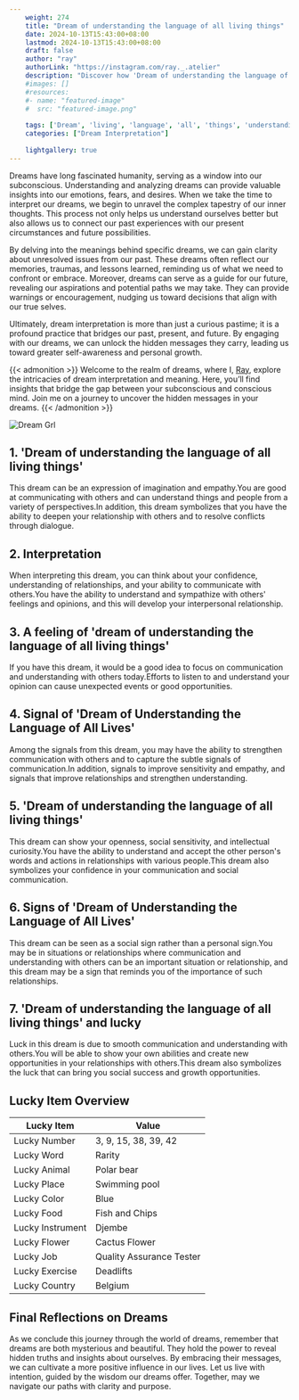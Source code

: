 ```yaml
---
    weight: 274
    title: "Dream of understanding the language of all living things"  # Assuming 'title' column exists
    date: 2024-10-13T15:43:00+08:00
    lastmod: 2024-10-13T15:43:00+08:00
    draft: false
    author: "ray"
    authorLink: "https://instagram.com/ray._.atelier"
    description: "Discover how 'Dream of understanding the language of all living things' can interpret your future and uncover its significant meanings in your life."
    #images: []
    #resources:
    #- name: "featured-image"
    #  src: "featured-image.png"
    
    tags: ['Dream', 'living', 'language', 'all', 'things', 'understanding']
    categories: ["Dream Interpretation"]
    
    lightgallery: true
---
```

    
Dreams have long fascinated humanity, serving as a window into our subconscious. Understanding and analyzing dreams can provide valuable insights into our emotions, fears, and desires. When we take the time to interpret our dreams, we begin to unravel the complex tapestry of our inner thoughts. This process not only helps us understand ourselves better but also allows us to connect our past experiences with our present circumstances and future possibilities.

By delving into the meanings behind specific dreams, we can gain clarity about unresolved issues from our past. These dreams often reflect our memories, traumas, and lessons learned, reminding us of what we need to confront or embrace. Moreover, dreams can serve as a guide for our future, revealing our aspirations and potential paths we may take. They can provide warnings or encouragement, nudging us toward decisions that align with our true selves.

Ultimately, dream interpretation is more than just a curious pastime; it is a profound practice that bridges our past, present, and future. By engaging with our dreams, we can unlock the hidden messages they carry, leading us toward greater self-awareness and personal growth.

{{< admonition >}}
Welcome to the realm of dreams, where I, [Ray](https://instagram.com/ray._.atelier), explore the intricacies of dream interpretation and meaning. Here, you’ll find insights that bridge the gap between your subconscious and conscious mind. Join me on a journey to uncover the hidden messages in your dreams.
{{< /admonition >}}

![Dream Grl](https://cdn.pixabay.com/photo/2017/11/02/03/35/gothic-2910057_1280.jpg "Dream Grl")

## 1. 'Dream of understanding the language of all living things'
This dream can be an expression of imagination and empathy.You are good at communicating with others and can understand things and people from a variety of perspectives.In addition, this dream symbolizes that you have the ability to deepen your relationship with others and to resolve conflicts through dialogue.

## 2. Interpretation
When interpreting this dream, you can think about your confidence, understanding of relationships, and your ability to communicate with others.You have the ability to understand and sympathize with others' feelings and opinions, and this will develop your interpersonal relationship.

## 3. A feeling of 'dream of understanding the language of all living things'
If you have this dream, it would be a good idea to focus on communication and understanding with others today.Efforts to listen to and understand your opinion can cause unexpected events or good opportunities.

## 4. Signal of 'Dream of Understanding the Language of All Lives'
Among the signals from this dream, you may have the ability to strengthen communication with others and to capture the subtle signals of communication.In addition, signals to improve sensitivity and empathy, and signals that improve relationships and strengthen understanding.

## 5. 'Dream of understanding the language of all living things'
This dream can show your openness, social sensitivity, and intellectual curiosity.You have the ability to understand and accept the other person's words and actions in relationships with various people.This dream also symbolizes your confidence in your communication and social communication.

## 6. Signs of 'Dream of Understanding the Language of All Lives'
This dream can be seen as a social sign rather than a personal sign.You may be in situations or relationships where communication and understanding with others can be an important situation or relationship, and this dream may be a sign that reminds you of the importance of such relationships.

## 7. 'Dream of understanding the language of all living things' and lucky
Luck in this dream is due to smooth communication and understanding with others.You will be able to show your own abilities and create new opportunities in your relationships with others.This dream also symbolizes the luck that can bring you social success and growth opportunities.

## Lucky Item Overview
| Lucky Item          | Value              |
|---------------|--------------------|
| Lucky Number        | 3, 9, 15, 38, 39, 42  |
| Lucky Word          | Rarity |
| Lucky Animal        | Polar bear |
| Lucky Place         | Swimming pool     |
| Lucky Color         | Blue     |
| Lucky Food          | Fish and Chips      |
| Lucky Instrument    | Djembe |
| Lucky Flower        | Cactus Flower    |
| Lucky Job           | Quality Assurance Tester       |
| Lucky Exercise      | Deadlifts  |
| Lucky Country       | Belgium    |


##  Final Reflections on Dreams

As we conclude this journey through the world of dreams, remember that dreams are both mysterious and beautiful. They hold the power to reveal hidden truths and insights about ourselves. By embracing their messages, we can cultivate a more positive influence in our lives. Let us live with intention, guided by the wisdom our dreams offer. Together, may we navigate our paths with clarity and purpose.
